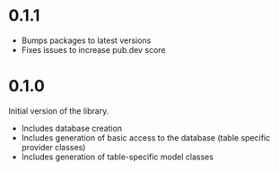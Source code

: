 # 0.1.1
- Bumps packages to latest versions
- Fixes issues to increase pub.dev score

# 0.1.0

Initial version of the library.

- Includes database creation
- Includes generation of basic access to the database (table specific provider classes)
- Includes generation of table-specific model classes